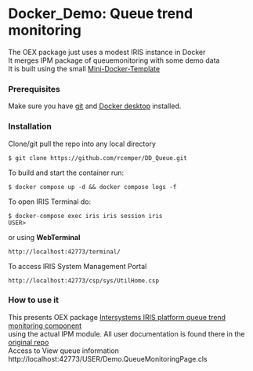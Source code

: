 # Docker_Demo: Queue trend monitoring
The OEX package just uses a modest IRIS instance in Docker     
It merges IPM package of queuemonitoring with some demo data    
It is built using the small [Mini-Docker-Template](https://github.com/rcemper/mini-docker)    
### Prerequisites
Make sure you have [git](https://git-scm.com/book/en/v2/Getting-Started-Installing-Git) and [Docker desktop](https://www.docker.com/products/docker-desktop) installed.
### Installation
Clone/git pull the repo into any local directory
```
$ git clone https://github.com/rcemper/DD_Queue.git
```
To build and start the container run:
```
$ docker compose up -d && docker compose logs -f
```
To open IRIS Terminal do:
```
$ docker-compose exec iris iris session iris
USER>
```
or using **WebTerminal**
```
http://localhost:42773/terminal/
```
To access IRIS System Management Portal
```
http://localhost:42773/csp/sys/UtilHome.csp
```
### How to use it
This presents OEX package [Intersystems IRIS platform queue trend monitoring component](https://openexchange.intersystems.com/package/Intersystems-IRIS-platform-queue-trend-monitoring-component)     
using the actual IPM module. All user documentation is found there in the [original repo](https://github.com/maoyubo/-Queue/blob/main/README.md)    
 Access to View queue information http://localhost:42773/USER/Demo.QueueMonitoringPage.cls
